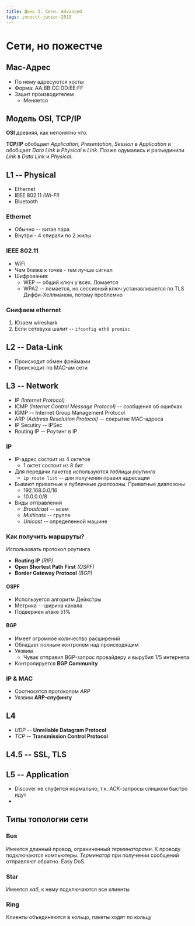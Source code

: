 ```yaml
---
title: День 3. Сети. Advanced
tags: innoctf-junior-2019
---
```


# Сети, но пожестче

## Mac-Адрес
- По нему адресуются хосты
- Форма: AA:BB:CC:DD:EE:FF
- Зашит производителем
    - Меняется

## Модель OSI, TCP/IP
**OSI** древняя, как непонятно что.

**TCP/IP** обобщает *Application*, *Presentation*, *Session* в *Application* и обобщает *Data Link* и *Physical* в *Link*.
Позже одумались и разъединили *Link* в *Data Link* и *Physical*.

## L1 -- Physical
- Ethernet
- IEEE 802.11 *(Wi-Fi)*
- Bluetooth

### Ethernet
- Обычно -- витая пара
- Внутри - 4 спирали по 2 жилы

### IEEE 802.11
- WiFi
- Чем ближе к точке - тем лучше сигнал
- Шифрования:
    - WEP -- общий ключ у всех. Ломается
    - WPA2 -- ломается, но сессионый ключ устанавливается по TLS Диффи-Хеллманом, потому проблемно

### Снифаем ethernet
1. Юзаем wireshark
2. Если сетевуха шалит -- `ifconfig eth0 promisc`

## L2 -- Data-Link
- Происходит обмен фреймами
- Происходит по MAC-ам сети

## L3 -- Network
- IP *(Internet Protocol)*
- ICMP *(Internet Control Message Protocol)* -- сообщения об ошибках
- IGMP -- Internet Group Management Protocol
- ARP *(Address Resolution Protocol)* -- сокрытие MAC-адреса
- IP Secutiry -- IPSec
- Routing IP -- Роутинг в IP

### IP
- IP-адрес состоит из 4 октетов
    - 1 октет состоит из 8 бит
- Для передачи пакетов используются *таблицы роутинга*
    - `ip route list` -- для получения правил адресации
- Бывают приватные и публичные диапозоны. Приватные диапозоны
    - 192.168.0.0/16
    - 10.0.0.0/8
- Виды отправлений
    - *Broadcast* -- всем
    - *Multicats* -- группе
    - *Unicast* -- определенной машине
### Как получить маршруты?
Использовать протокол роутинга
- **Routing IP** *(RIP)*
- **Open Shortest Path First** *(OSPF)*
- **Border Gateway Protocol** *(BGP)*

#### OSPF
- Используется алгоритм Дейкстры
- Метрика -- ширина канала
- Подвержен атаке 51%

#### BGP
- Имеет огромное количество расширений
- Обладает полным контролем над происходящим
- Уязвим
    - Чувак отправил BGP-запрос провайдеру и вырубил 1/5 интернета
- Контролируется **BGP Community**

### IP & MAC
- Соотносятся протоколом *ARP*
- Уязвим **ARP-спуфингу**

## L4
- *UDP* -- **Unreliable Datagram Protocol**
- *TCP* -- **Transmission Control Protocol**

## L4.5 -- SSL, TLS

## L5 -- Application
- Discover не спуфится нормально, т.к. *ACK*-запросы слишком быстро идут
- 


## Типы топологии сети
### Bus
Имеется длинный провод, ограниченный *терминаторами*. К проводу подключаются компьютеры. *Терминатор* при получении сообщений отправляют обратно. Easy DoS.

### Star
Имеется *хаб*, к нему подключаются все клиенты

### Ring
Клиенты объединяются в кольцо, пакеты ходят по кольцу
